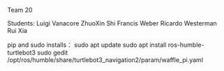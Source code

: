 Team 20

Students:
	Luigi	Vanacore
  ZhuoXin	Shi
  Francis	Weber
  Ricardo	Westerman
  Rui	Xia


pip and sudo installs：
  sudo apt update
  sudo apt install ros-humble-turtlebot3
  sudo gedit /opt/ros/humble/share/turtlebot3_navigation2/param/waffle_pi.yaml
  
